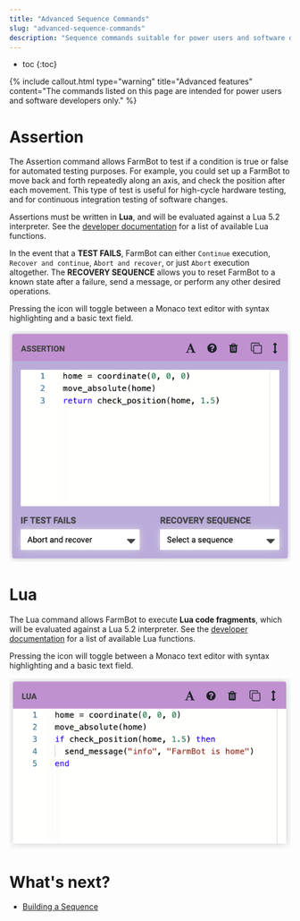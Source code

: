 ```yaml
---
title: "Advanced Sequence Commands"
slug: "advanced-sequence-commands"
description: "Sequence commands suitable for power users and software developers"
---
```


* toc
{:toc}

{%
include callout.html
type="warning"
title="Advanced features"
content="The commands listed on this page are intended for power users and software developers only."
%}

# Assertion

The <span class="fb-step fb-assertion">Assertion</span> command allows FarmBot to test if a condition is true or false for automated testing purposes. For example, you could set up a FarmBot to move back and forth repeatedly along an axis, and check the position after each movement. This type of test is useful for high-cycle hardware testing, and for continuous integration testing of software changes.

Assertions must be written in **Lua**, and will be evaluated against a Lua 5.2 interpreter. See the [developer documentation](https://developer.farm.bot/docs/lua) for a list of available Lua functions.

In the event that a **TEST FAILS**, FarmBot can either `Continue` execution, `Recover and continue`, `Abort and recover`, or just `Abort` execution altogether. The **RECOVERY SEQUENCE** allows you to reset FarmBot to a known state after a failure, send a message, or perform any other desired operations.

Pressing the <i class='fa fa-font'></i> icon will toggle between a Monaco text editor with syntax highlighting and a basic text field.

![assertion](_images/assertion.png)

# Lua

The <span class="fb-step fb-lua">Lua</span> command allows FarmBot to execute **Lua code fragments**, which will be evaluated against a Lua 5.2 interpreter. See the [developer documentation](https://developer.farm.bot/docs/lua) for a list of available Lua functions.

Pressing the <i class='fa fa-font'></i> icon will toggle between a Monaco text editor with syntax highlighting and a basic text field.

![lua](_images/lua.png)

# What's next?

 * [Building a Sequence](building-a-sequence.md)
